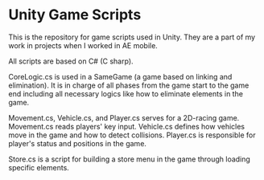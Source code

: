 # Unity Game Scripts

This is the repository for game scripts used in Unity. They are a part of my work in projects when I worked in AE mobile.

All scripts are based on C# (C sharp).

CoreLogic.cs is used in a SameGame (a game based on linking and elimination). It is in charge of all phases from the game start to the game end including all necessary logics like how to eliminate elements in the game.

Movement.cs, Vehicle.cs, and Player.cs serves for a 2D-racing game. Movement.cs reads players' key input. Vehicle.cs defines how vehicles move in the game and how to detect collisions. Player.cs is responsible for player's status and positions in the game.

Store.cs is a script for building a store menu in the game through loading specific elements.

